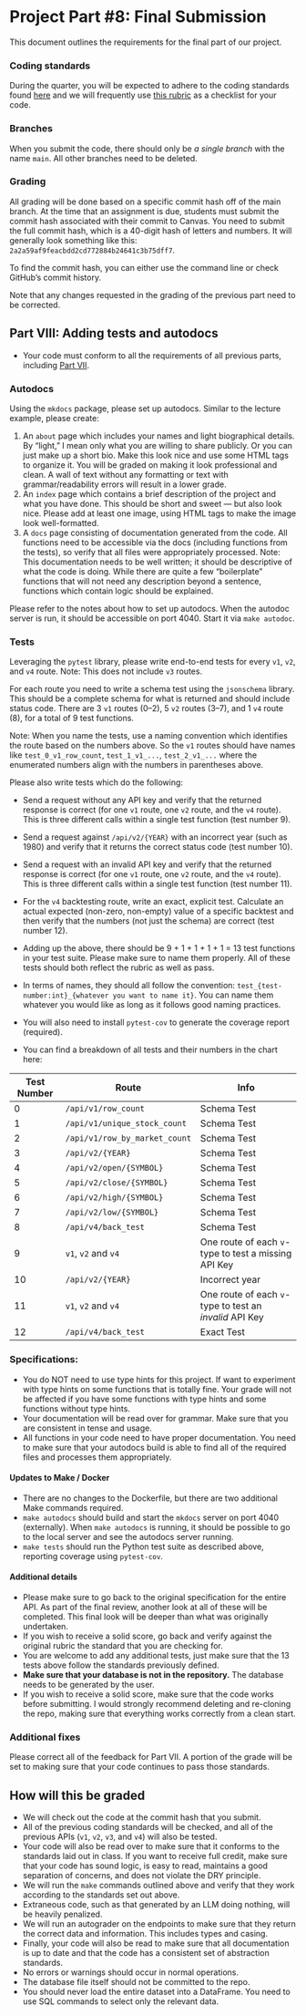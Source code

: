 # Project Part #8: Final Submission

This document outlines the requirements for the final part of our project.

### Coding standards

During the quarter, you will be expected to adhere to the coding standards found [here](https://github.com/dsi-clinic/the-clinic/blob/main/coding-standards/coding-standards.md) and we will frequently use [this rubric](https://github.com/dsi-clinic/the-clinic/blob/main/rubrics/final-technical-cleanup.md) as a checklist for your code.

### Branches

When you submit the code, there should only be _a single branch_ with the name `main`. All other branches need to be deleted.

### Grading

All grading will be done based on a specific commit hash off of the main branch. At the time that an assignment is due, students must submit the commit hash associated with their commit to Canvas. You need to submit the full commit hash, which is a 40-digit hash of letters and numbers. It will generally look something like this: `2a2a59af9feacbdd2cd772884b24641c3b75dff7`.

To find the commit hash, you can either use the command line or check GitHub’s commit history.

Note that any changes requested in the grading of the previous part need to be corrected.

## Part VIII: Adding tests and autodocs

- Your code must conform to all the requirements of all previous parts, including [Part VII](./part_7.md).

### Autodocs

Using the `mkdocs` package, please set up autodocs. Similar to the lecture example, please create:

  1. An `about` page which includes your names and light biographical details. By “light,” I mean only what you are willing to share publicly. Or you can just make up a short bio. Make this look nice and use some HTML tags to organize it. You will be graded on making it look professional and clean. A wall of text without any formatting or text with grammar/readability errors will result in a lower grade.
  2. An `index` page which contains a brief description of the project and what you have done. This should be short and sweet — but also look nice. Please add at least one image, using HTML tags to make the image look well-formatted.
  3. A `docs` page consisting of documentation generated from the code. All functions need to be accessible via the docs (including functions from the tests), so verify that all files were appropriately processed. Note: This documentation needs to be well written; it should be descriptive of what the code is doing. While there are quite a few “boilerplate” functions that will not need any description beyond a sentence, functions which contain logic should be explained. 

Please refer to the notes about how to set up autodocs. When the autodoc server is run, it should be accessible on port 4040. Start it via `make autodoc`. 

### Tests

Leveraging the `pytest` library, please write end-to-end tests for every `v1`, `v2`, and `v4` route. Note: This does not include `v3` routes. 

For each route you need to write a schema test using the `jsonschema` library. This should be a complete schema for what is returned and should include status code. There are 3 `v1` routes (0–2), 5 `v2` routes (3–7), and 1 `v4` route (8), for a total of 9 test functions.

Note: When you name the tests, use a naming convention which identifies the route based on the numbers above. So the `v1` routes should have names like `test_0_v1_row_count`, `test_1_v1_...`, `test_2_v1_...` where the enumerated numbers align with the numbers in parentheses above. 

Please also write tests which do the following:
- Send a request without any API key and verify that the returned response is correct (for one `v1` route, one `v2` route, and the `v4` route). This is three different calls within a single test function (test number 9).
- Send a request against `/api/v2/{YEAR}` with an incorrect year (such as 1980) and verify that it returns the correct status code (test number 10).
- Send a request with an invalid API key and verify that the returned response is correct (for one `v1` route, one `v2` route, and the `v4` route). This is three different calls within a single test function (test number 11).
- For the `v4` backtesting route, write an exact, explicit test. Calculate an actual expected (non-zero, non-empty) value of a specific backtest and then verify that the numbers (not just the schema) are correct (test number 12).

- Adding up the above, there should be 9 + 1 + 1 + 1 + 1 = 13 test functions in your test suite. Please make sure to name them properly. All of these tests should both reflect the rubric as well as pass.

- In terms of names, they should all follow the convention: `test_{test-number:int}_{whatever you want to name it}`. You can name them whatever you would like as long as it follows good naming practices.

- You will also need to install `pytest-cov` to generate the coverage report (required).

- You can find a breakdown of all tests and their numbers in the chart here:

| Test Number | Route | Info | 
| --- | --- | --- |
| 0 | `/api/v1/row_count` | Schema Test | 
| 1 | `/api/v1/unique_stock_count` | Schema Test | 
| 2 | `/api/v1/row_by_market_count` | Schema Test | 
| 3 | `/api/v2/{YEAR}` | Schema Test | 
| 4 | `/api/v2/open/{SYMBOL}` | Schema Test | 
| 5 | `/api/v2/close/{SYMBOL}` | Schema Test |  
| 6 | `/api/v2/high/{SYMBOL}` | Schema Test | 
| 7 | `/api/v2/low/{SYMBOL}` | Schema Test | 
| 8 | `/api/v4/back_test` | Schema Test |
| 9 | `v1`, `v2` and `v4` | One route of each `v`-type to test a missing API Key |
| 10 | `/api/v2/{YEAR}` | Incorrect year |
| 11 | `v1`, `v2` and `v4` | One route of each `v`-type to test an _invalid_ API Key |
| 12 | `/api/v4/back_test` | Exact Test |

### Specifications:

- You do NOT need to use type hints for this project. If want to experiment with type hints on some functions that is totally fine. Your grade will not be affected if you have some functions with type hints and some functions without type hints. 
- Your documentation will be read over for grammar. Make sure that you are consistent in tense and usage. 
- All functions in your code need to have proper documentation. You need to make sure that your autodocs build is able to find all of the required files and processes them appropriately.

#### Updates to Make / Docker
- There are no changes to the Dockerfile, but there are two additional Make commands required.
- `make autodocs` should build and start the `mkdocs` server on port 4040 (externally). When `make autodocs` is running, it should be possible to go to the local server and see the autodocs server running.
- `make tests` should run the Python test suite as described above, reporting coverage using `pytest-cov`.

#### Additional details

- Please make sure to go back to the original specification for the entire API. As part of the final review, another look at all of these will be completed. This final look will be deeper than what was originally undertaken.
- If you wish to receive a solid score, go back and verify against the original rubric the standard that you are checking for.
- You are welcome to add any additional tests, just make sure that the 13 tests above follow the standards previously defined.
- **Make sure that your database is not in the repository.** The database needs to be generated by the user.
- If you wish to receive a solid score, make sure that the code works before submitting. I would strongly recommend deleting and re-cloning the repo, making sure that everything works correctly from a clean start.

### Additional fixes

Please correct all of the feedback for Part VII. A portion of the grade will be set to making sure that your code continues to pass those standards.

## How will this be graded

- We will check out the code at the commit hash that you submit.
- All of the previous coding standards will be checked, and all of the previous APIs (`v1`, `v2`, `v3`, and `v4`) will also be tested.
- Your code will also be read over to make sure that it conforms to the standards laid out in class. If you want to receive full credit, make sure that your code has sound logic, is easy to read, maintains a good separation of concerns, and does not violate the DRY principle.
- We will run the `make` commands outlined above and verify that they work according to the standards set out above.
- Extraneous code, such as that generated by an LLM doing nothing, will be heavily penalized. 
- We will run an autograder on the endpoints to make sure that they return the correct data and information. This includes types and casing.
- Finally, your code will also be read to make sure that all documentation is up to date and that the code has a consistent set of abstraction standards.
- No errors or warnings should occur in normal operations.
- The database file itself should not be committed to the repo.
- You should never load the entire dataset into a DataFrame. You need to use SQL commands to select only the relevant data.
